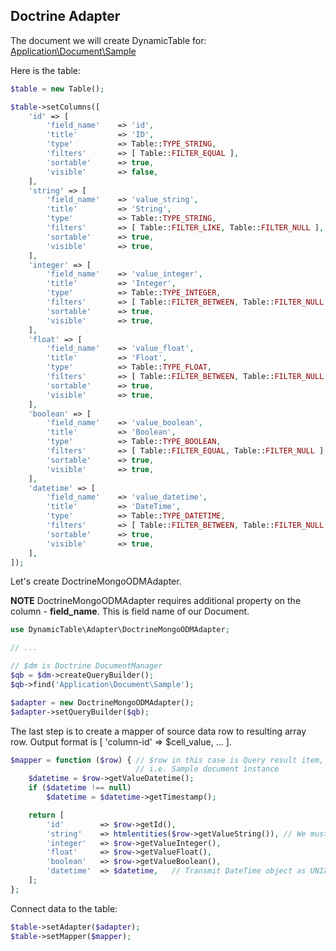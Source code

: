 Doctrine Adapter
----------------

The document we will create DynamicTable for: [Application\Document\Sample](https://github.com/basarevych/dynamic-table/blob/demo-zf2/module/Application/src/Application/Document/Sample.php)

Here is the table:

```php
$table = new Table();

$table->setColumns([
    'id' => [
        'field_name'    => 'id',
        'title'         => 'ID',
        'type'          => Table::TYPE_STRING,
        'filters'       => [ Table::FILTER_EQUAL ],
        'sortable'      => true,
        'visible'       => false,
    ],
    'string' => [
        'field_name'    => 'value_string',
        'title'         => 'String',
        'type'          => Table::TYPE_STRING,
        'filters'       => [ Table::FILTER_LIKE, Table::FILTER_NULL ],
        'sortable'      => true,
        'visible'       => true,
    ],
    'integer' => [
        'field_name'    => 'value_integer',
        'title'         => 'Integer',
        'type'          => Table::TYPE_INTEGER,
        'filters'       => [ Table::FILTER_BETWEEN, Table::FILTER_NULL ],
        'sortable'      => true,
        'visible'       => true,
    ],
    'float' => [
        'field_name'    => 'value_float',
        'title'         => 'Float',
        'type'          => Table::TYPE_FLOAT,
        'filters'       => [ Table::FILTER_BETWEEN, Table::FILTER_NULL ],
        'sortable'      => true,
        'visible'       => true,
    ],
    'boolean' => [
        'field_name'    => 'value_boolean',
        'title'         => 'Boolean',
        'type'          => Table::TYPE_BOOLEAN,
        'filters'       => [ Table::FILTER_EQUAL, Table::FILTER_NULL ],
        'sortable'      => true,
        'visible'       => true,
    ],
    'datetime' => [
        'field_name'    => 'value_datetime',
        'title'         => 'DateTime',
        'type'          => Table::TYPE_DATETIME,
        'filters'       => [ Table::FILTER_BETWEEN, Table::FILTER_NULL ],
        'sortable'      => true,
        'visible'       => true,
    ],
]);
```

Let's create DoctrineMongoODMAdapter.

**NOTE** DoctrineMongoODMAdapter requires additional property on the column - **field_name**. This is field name of our Document.

```php
use DynamicTable\Adapter\DoctrineMongoODMAdapter;

// ...

// $dm is Doctrine DocumentManager
$qb = $dm->createQueryBuilder();
$qb->find('Application\Document\Sample');

$adapter = new DoctrineMongoODMAdapter();
$adapter->setQueryBuilder($qb);
```

The last step is to create a mapper of source data row to resulting array row. Output format is [ 'column-id' => $cell_value, ... ].

```php
$mapper = function ($row) { // $row in this case is Query result item,
                            // i.e. Sample document instance
    $datetime = $row->getValueDatetime();
    if ($datetime !== null)
        $datetime = $datetime->getTimestamp();

    return [
        'id'        => $row->getId(),
        'string'    => htmlentities($row->getValueString()), // We must escape strings!
        'integer'   => $row->getValueInteger(),
        'float'     => $row->getValueFloat(),
        'boolean'   => $row->getValueBoolean(),
        'datetime'  => $datetime,   // Transmit DateTime object as UNIX timestamp
    ];
};
```

Connect data to the table:

```php
$table->setAdapter($adapter);
$table->setMapper($mapper);
```
